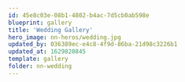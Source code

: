 ```yaml
---
id: 45e8c03e-08b1-4802-b4ac-7d5cb0ab598e
blueprint: gallery
title: 'Wedding Gallery'
hero_image: nn-heros/wedding.jpg
updated_by: 036389ec-e4c8-4f9d-86ba-21d98c3226b1
updated_at: 1629820845
template: gallery
folder: nn-wedding
---
```

